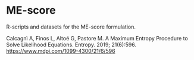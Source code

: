 # ME-score
R-scripts and datasets for the ME-score formulation.

Calcagnì A, Finos L, Altoé G, Pastore M. A Maximum Entropy Procedure to Solve Likelihood Equations. Entropy. 2019; 21(6):596. https://www.mdpi.com/1099-4300/21/6/596

